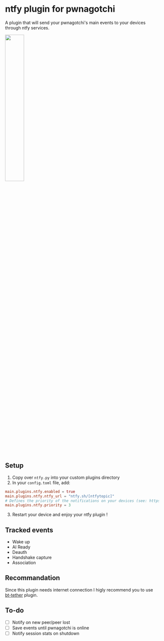 # ntfy plugin for pwnagotchi
A plugin that will send your pwnagotchi's main events to your devices through ntfy services.

<img src="https://github.com/0xsharkboy/Pwnagotchi-ntfy/assets/58356637/4148e13c-c42c-498b-9ed7-26acff8edb93" width="35%"/>

## Setup
1. Copy over `ntfy.py` into your custom plugins directory
2. In your `config.toml` file, add:
```toml
main.plugins.ntfy.enabled = true
main.plugins.ntfy.ntfy_url = "ntfy.sh/[ntfytopic]"
# Defines the priority of the notifications on your devices (see: https://docs.ntfy.sh/publish/#message-priority)
main.plugins.ntfy.priority = 3
```
3. Restart your device and enjoy your ntfy plugin !

## Tracked events
 - Wake up
 - AI Ready
 - Deauth
 - Handshake capture
 - Association

## Recommandation
Since this plugin needs internet connection I higly recommend you to use [bt-tether](https://github.com/evilsocket/pwnagotchi/blob/master/pwnagotchi/plugins/default/bt-tether.py) plugin.

## To-do
 - [ ] Notify on new peer/peer lost
 - [ ] Save events until pwnagotchi is online
 - [ ] Notify session stats on shutdown